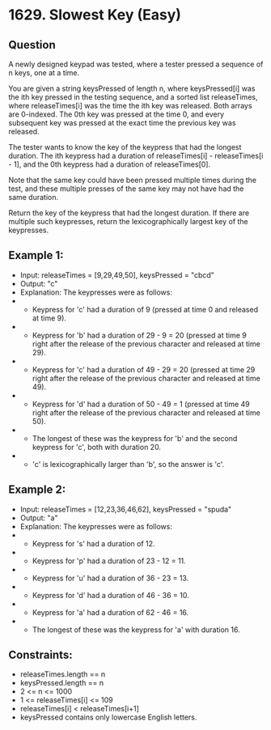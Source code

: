 # 1629. Slowest Key (Easy)

## Question

A newly designed keypad was tested, where a tester pressed a sequence of n keys, one at a time.

You are given a string keysPressed of length n, where keysPressed[i] was the ith key pressed in the testing sequence, and a sorted list releaseTimes, where releaseTimes[i] was the time the ith key was released. Both arrays are 0-indexed. The 0th key was pressed at the time 0, and every subsequent key was pressed at the exact time the previous key was released.

The tester wants to know the key of the keypress that had the longest duration. The ith keypress had a duration of releaseTimes[i] - releaseTimes[i - 1], and the 0th keypress had a duration of releaseTimes[0].

Note that the same key could have been pressed multiple times during the test, and these multiple presses of the same key may not have had the same duration.

Return the key of the keypress that had the longest duration. If there are multiple such keypresses, return the lexicographically largest key of the keypresses.

 
## Example 1:
- Input: releaseTimes = [9,29,49,50], keysPressed = "cbcd"
- Output: "c"
- Explanation: The keypresses were as follows:
- - Keypress for 'c' had a duration of 9 (pressed at time 0 and released at time 9).
- - Keypress for 'b' had a duration of 29 - 9 = 20 (pressed at time 9 right after the release of the previous character and released at time 29).
- - Keypress for 'c' had a duration of 49 - 29 = 20 (pressed at time 29 right after the release of the previous character and released at time 49).
- - Keypress for 'd' had a duration of 50 - 49 = 1 (pressed at time 49 right after the release of the previous character and released at time 50).
- - The longest of these was the keypress for 'b' and the second keypress for 'c', both with duration 20.
- - 'c' is lexicographically larger than 'b', so the answer is 'c'.

## Example 2:
- Input: releaseTimes = [12,23,36,46,62], keysPressed = "spuda"
- Output: "a"
- Explanation: The keypresses were as follows:
- - Keypress for 's' had a duration of 12.
- - Keypress for 'p' had a duration of 23 - 12 = 11.
- - Keypress for 'u' had a duration of 36 - 23 = 13.
- - Keypress for 'd' had a duration of 46 - 36 = 10.
- - Keypress for 'a' had a duration of 62 - 46 = 16.
- - The longest of these was the keypress for 'a' with duration 16.
 

## Constraints:
* releaseTimes.length == n
* keysPressed.length == n
* 2 <= n <= 1000
* 1 <= releaseTimes[i] <= 109
* releaseTimes[i] < releaseTimes[i+1]
* keysPressed contains only lowercase English letters.